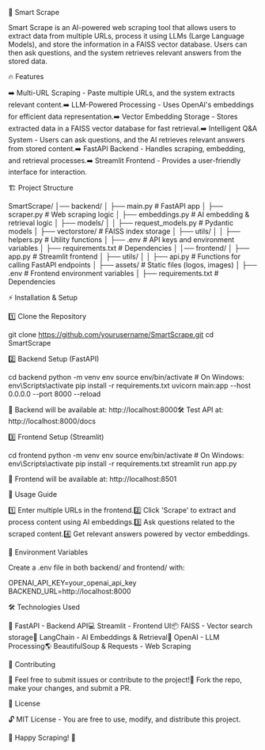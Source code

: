 🚀 Smart Scrape

Smart Scrape is an AI-powered web scraping tool that allows users to extract data from multiple URLs, process it using LLMs (Large Language Models), and store the information in a FAISS vector database. Users can then ask questions, and the system retrieves relevant answers from the stored data.

🔥 Features

➡️ Multi-URL Scraping - Paste multiple URLs, and the system extracts relevant content.➡️ LLM-Powered Processing - Uses OpenAI's embeddings for efficient data representation.➡️ Vector Embedding Storage - Stores extracted data in a FAISS vector database for fast retrieval.➡️ Intelligent Q&A System - Users can ask questions, and the AI retrieves relevant answers from stored content.➡️ FastAPI Backend - Handles scraping, embedding, and retrieval processes.➡️ Streamlit Frontend - Provides a user-friendly interface for interaction.

🏗 Project Structure

SmartScrape/
│── backend/
│   ├── main.py                 # FastAPI app
│   ├── scraper.py              # Web scraping logic
│   ├── embeddings.py           # AI embedding & retrieval logic
│   ├── models/
│   │   ├── request_models.py   # Pydantic models
│   ├── vectorstore/            # FAISS index storage
│   ├── utils/
│   │   ├── helpers.py          # Utility functions
│   ├── .env                    # API keys and environment variables
│   ├── requirements.txt        # Dependencies
│
│── frontend/
│   ├── app.py                  # Streamlit frontend
│   ├── utils/
│   │   ├── api.py              # Functions for calling FastAPI endpoints
│   ├── assets/                 # Static files (logos, images)
│   ├── .env                    # Frontend environment variables
│   ├── requirements.txt        # Dependencies

⚡ Installation & Setup

1️⃣ Clone the Repository

git clone https://github.com/yourusername/SmartScrape.git
cd SmartScrape

2️⃣ Backend Setup (FastAPI)

cd backend
python -m venv env
source env/bin/activate  # On Windows: env\Scripts\activate
pip install -r requirements.txt
uvicorn main:app --host 0.0.0.0 --port 8000 --reload

🔗 Backend will be available at: http://localhost:8000🛠 Test API at: http://localhost:8000/docs

3️⃣ Frontend Setup (Streamlit)

cd frontend
python -m venv env
source env/bin/activate  # On Windows: env\Scripts\activate
pip install -r requirements.txt
streamlit run app.py

🔗 Frontend will be available at: http://localhost:8501

🎯 Usage Guide

1️⃣ Enter multiple URLs in the frontend.2️⃣ Click 'Scrape' to extract and process content using AI embeddings.3️⃣ Ask questions related to the scraped content.4️⃣ Get relevant answers powered by vector embeddings.

📁 Environment Variables

Create a .env file in both backend/ and frontend/ with:

OPENAI_API_KEY=your_openai_api_key
BACKEND_URL=http://localhost:8000

🛠 Technologies Used

🚀 FastAPI - Backend API💻 Streamlit - Frontend UI📦 FAISS - Vector search storage🧠 LangChain - AI Embeddings & Retrieval🤖 OpenAI - LLM Processing🌎 BeautifulSoup & Requests - Web Scraping

🤝 Contributing

🔹 Feel free to submit issues or contribute to the project!🔹 Fork the repo, make your changes, and submit a PR.

📜 License

🔓 MIT License - You are free to use, modify, and distribute this project.

🚀 Happy Scraping! 🎯

